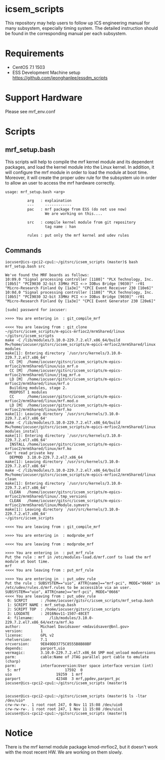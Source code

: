 # icsem_scripts
This repository may help users to follow up ICS engineering manual for many subsystem, especially timing system. The detailed instruction should be found in the corresponding manual per each subsystem. 

# Requirements

* CentOS 7.1 1503
* ESS Development Machine setup https://github.com/jeonghanlee/essdm_scripts

# Support Hardware

Please see mrf_env.conf 


# Scripts

## mrf\_setup.bash
This scripts will help to compile the mrf kernel module and its dependent packages, and load the kernel module into the Linux kernel. In addition, it will configure the mrf module in order to load the module at boot time. Moreover, it will create the proper udev rule for the subsystem uio in order to allow an user to access the mrf hardware correctly. 


```
usage: mrf_setup.bash <arg>

          arg   : explaination
          ---     ------------
          pac   : mrf package from ESS (do not use now) 
                  We are working on this.... 

          src   : compile kernel module from git repository 
                  tag name : han

          rules : put only the mrf kernel and udev rules 
```

## Commands
``` 
iocuser@ics-cpci2-cpu1:~/gitsrc/icsem_scripts (master)$ bash mrf_setup.bash src

We've found the MRF boards as follows:
10:09.0 "Signal processing controller [1180]" "PLX Technology, Inc. [10b5]" "PCI9030 32-bit 33MHz PCI <-> IOBus Bridge [9030]" -r01 "Micro-Research Finland Oy [1a3e]" "CPCI Event Receiver 230 [10e6]"
10:0d.0 "Signal processing controller [1180]" "PLX Technology, Inc. [10b5]" "PCI9030 32-bit 33MHz PCI <-> IOBus Bridge [9030]" -r01 "Micro-Research Finland Oy [1a3e]" "CPCI Event Generator 230 [20e6]"

[sudo] password for iocuser: 

>>>> You are entering in  : git_compile_mrf

<<<< You are leaving from : git_clone
~/gitsrc/icsem_scripts/m-epics-mrfioc2/mrmShared/linux ~/gitsrc/icsem_scripts
make -C /lib/modules/3.10.0-229.7.2.el7.x86_64/build M=/home/iocuser/gitsrc/icsem_scripts/m-epics-mrfioc2/mrmShared/linux modules
make[1]: Entering directory `/usr/src/kernels/3.10.0-229.7.2.el7.x86_64'
  CC [M]  /home/iocuser/gitsrc/icsem_scripts/m-epics-mrfioc2/mrmShared/linux/uio_mrf.o
  CC [M]  /home/iocuser/gitsrc/icsem_scripts/m-epics-mrfioc2/mrmShared/linux/jtag_mrf.o
  LD [M]  /home/iocuser/gitsrc/icsem_scripts/m-epics-mrfioc2/mrmShared/linux/mrf.o
  Building modules, stage 2.
  MODPOST 1 modules
  CC      /home/iocuser/gitsrc/icsem_scripts/m-epics-mrfioc2/mrmShared/linux/mrf.mod.o
  LD [M]  /home/iocuser/gitsrc/icsem_scripts/m-epics-mrfioc2/mrmShared/linux/mrf.ko
make[1]: Leaving directory `/usr/src/kernels/3.10.0-229.7.2.el7.x86_64'
make -C /lib/modules/3.10.0-229.7.2.el7.x86_64/build M=/home/iocuser/gitsrc/icsem_scripts/m-epics-mrfioc2/mrmShared/linux modules_install
make[1]: Entering directory `/usr/src/kernels/3.10.0-229.7.2.el7.x86_64'
  INSTALL /home/iocuser/gitsrc/icsem_scripts/m-epics-mrfioc2/mrmShared/linux/mrf.ko
Can't read private key
  DEPMOD  3.10.0-229.7.2.el7.x86_64
make[1]: Leaving directory `/usr/src/kernels/3.10.0-229.7.2.el7.x86_64'
make -C /lib/modules/3.10.0-229.7.2.el7.x86_64/build M=/home/iocuser/gitsrc/icsem_scripts/m-epics-mrfioc2/mrmShared/linux clean
make[1]: Entering directory `/usr/src/kernels/3.10.0-229.7.2.el7.x86_64'
  CLEAN   /home/iocuser/gitsrc/icsem_scripts/m-epics-mrfioc2/mrmShared/linux/.tmp_versions
  CLEAN   /home/iocuser/gitsrc/icsem_scripts/m-epics-mrfioc2/mrmShared/linux/Module.symvers
make[1]: Leaving directory `/usr/src/kernels/3.10.0-229.7.2.el7.x86_64'
~/gitsrc/icsem_scripts

<<<< You are leaving from : git_compile_mrf

>>>> You are entering in  : modprobe_mrf

<<<< You are leaving from : modprobe_mrf

>>>> You are entering in  : put_mrf_rule
Put the rule : mrf in /etc/modules-load.d/mrf.conf to load the mrf module at boot time.
mrf
<<<< You are leaving from : put_mrf_rule

>>>> You are entering in  : put_udev_rule
Put the rule : SUBSYSTEM=="uio", ATTR{name}=="mrf-pci", MODE="0666" in /etc/udev/rules.d/mrf.rules to be accessible via an user.
SUBSYSTEM=="uio", ATTR{name}=="mrf-pci", MODE="0666"
<<<< You are leaving from : put_udev_rule
 0: SCRPIT      : /home/iocuser/gitsrc/icsem_scripts/mrf_setup.bash
 1: SCRIPT NAME : mrf_setup.bash
 2: SCRIPT TOP  : /home/iocuser/gitsrc/icsem_scripts
 3: LOGDATE     : 2016Nov11-1507-48CET
 4: filename:       /lib/modules/3.10.0-229.7.2.el7.x86_64/extra/mrf.ko
author:         Michael Davidsaver <mdavidsaver@bnl.gov>
version:        1
license:        GPL v2
rhelversion:    7.1
srcversion:     9E849DD3775C8555B8B88BF
depends:        parport,uio
vermagic:       3.10.0-229.7.2.el7.x86_64 SMP mod_unload modversions 
parm:           cable:Name of JTAG parallel port cable to emulate (charp)
parm:           interfaceversion:User space interface version (int)
 5: mrf                    17592  0 
uio                    19259  1 mrf
parport                42348  3 mrf,ppdev,parport_pc
iocuser@ics-cpci2-cpu1:~/gitsrc/icsem_scripts (master)$


iocuser@ics-cpci2-cpu1:~/gitsrc/icsem_scripts (master)$ ls -ltar /dev/uio*
crw-rw-rw-. 1 root root 247, 0 Nov 11 15:08 /dev/uio0
crw-rw-rw-. 1 root root 247, 1 Nov 11 15:08 /dev/uio1
iocuser@ics-cpci2-cpu1:~/gitsrc/icsem_scripts (master)$

```

# Notice
There is the mrf kernel module package kmod-mrfioc2, but it doesn't work with the most recent HW. We are working on them slowly.
